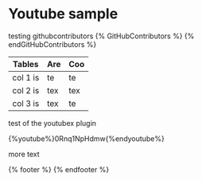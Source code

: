 # Youtube sample

testing githubcontributors
{% GitHubContributors %}
{% endGitHubContributors %}

| Tables   | Are| Coo|
|----------|----|----|
| col 1 is | te | te |
| col 2 is | tex| tex|
| col 3 is | tex| te |



test of the youtubex plugin

{%youtube%}0Rnq1NpHdmw{%endyoutube%}

more text

{% footer %}
{% endfooter %}
